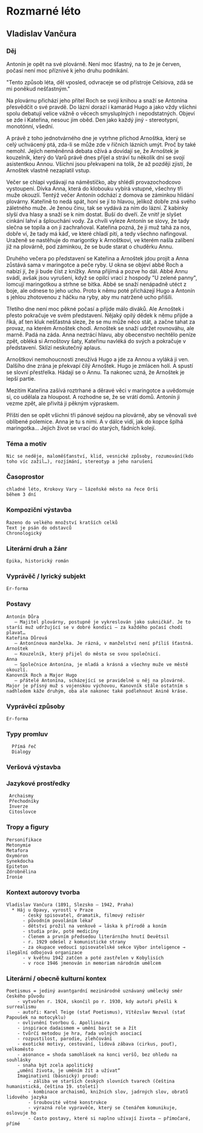 # Rozmarné léto
## Vladislav Vančura
 ### Děj
Antonín je opět na své plovárně. Není moc šťastný, na to že je červen, počasí není moc příznivé k jeho druhu podnikání.

"Tento způsob léta, děl vposled, odvraceje se od přístroje Celsiova, zdá se mi poněkud nešťastným."

Na plovárnu přichází jeho přítel Roch se svojí knihou a snaží se Antonína přesvědčit o své pravdě. Do lázní dorazí i kamarád Hugo a jako vždy všichni spolu debatují velice vážně o věcech smysluplných i nepodstatných. Objeví se zde i Kateřina, nesouc jim oběd. Den jako každý jiný - stereotypní, monotónní, všední.

A právě z toho jednotvárného dne je vytrhne příchod Arnoštka, který se celý uchvácený ptá, zda-li se může zde v říčních lázních umýt. Proč by také nemohl. Jejich neměněnná debata ožívá a dovídají se, že Arnoštek je kouzelník, který do Varů právě dnes přijel a stráví tu několik dní se svojí asistentkou Annou. Všichni jsou překvapeni na tolik, že až později zjistí, že Arnoštek vlastně nezaplatil vstup.

Večer se chlapi vydávají na náměstíčko, aby shlédli provazochodcovo vystoupení. Dívka Anna, která do klobouku vybírá vstupné, všechny tři muže okouzlí. Tentýž večer Antonín odchází z domova se záminkou hlídání plovárny. Kateřině to nedá spát, honí se jí to hlavou, jelikož dobře zná svého záletného muže. Je ženou činu, tak se vydává za ním do lázní. Z kabinky slyší dva hlasy a snaží se k nim dostat. Buší do dveří. Ze vnitř je slyšet cinkání lahví a šplouchání vody. Za chvíli vyleze Antonín se slovy, že tady slečna se topila a on ji zachraňoval. Kateřina pozná, že ji muž tahá za nos, dobře ví, že tady má káď, ve které chladí pití, a tedy všechno nafingoval. Uraženě se nastěhuje do marigontky k Arnoštkovi, ve kterém našla zalíbení již na plovárně, pod záminkou, že se bude starat o chuděrku Annu.

Druhého večera po představení se Kateřina a Arnoštek jdou projít a Anna zůstává sama v maringotce a peče ryby. U okna se objeví abbé Roch a nabízí jí, že ji bude číst z knížky. Anna přijímá a pozve ho dál. Abbé Annu svádí, avšak jsou vyrušeni, když se opilci vrací z hospody "U zelené panny", lomcují maringotkou a strhne se bitka. Abbé se snaží nenápadně utéct z boje, ale odnese to jeho ucho. Proto k němu poté přicházejí Hugo a Antonín s jehlou zhotovenou z háčku na ryby, aby mu natržené ucho přišili.

Třetího dne není moc pěkné počasí a přijde málo diváků. Ale Arnoštek i přesto pokračuje ve svém představení. Nějaký opilý dědek k němu přijde a říká, ať ten kluk nešťastná sleze, že se mu může něco stát, a začne tahat za provaz, na kterém Arnoštek chodí. Arnoštek se snaží udržet rovnováhu, ale marně. Padá na záda. Anna neztrácí hlavu, aby obecenstvo nechtělo peníze zpět, obléká si Arnoštovy šaty, Kateřinu navléká do svých a pokračuje v představení. Sklízí neskutečný aplaus.

Arnoštkovi nemohoucnosti zneužívá Hugo a jde za Annou a vyláká ji ven. Dalšího dne zrána je překvapí čilý Arnoštek. Hugo je zmlácen holí. A spustí se slovní přestřelka. Hádají se o Annu. Ta nakonec uzná, že Arnoštek je lepší partie.

Mezitím Kateřina zašívá roztrhané a děravé věci v maringotce a uvědomuje si, co udělala za hloupost. A rozhodne se, že se vrátí domů. Antonín ji vezme zpět, ale přivítá ji pěkným výpraskem.

Příští den se opět všichni tři pánové sejdou na plovárně, aby se věnovali své oblíbené polemice. Anna je tu s nimi. A v dálce vidí, jak do kopce šplhá maringotka... Jejich život se vrací do starých, fádních kolejí.
### Téma a motiv
    Nic se neděje, maloměšťanství, klid, vesnické způsoby, rozumování(kdo toho víc zažil…), rozjímání, stereotyp a jeho narušení
### Časoprostor
    chladné léto, Krokovy Vary – lázeňské město na řece Orši
    během 3 dní
### Kompoziční výstavba
    Řazeno do velkého množství kratších celků
    Text je psán do odstavců
    Chronologický
### Literární druh a žánr
    Epika, historický román
### Vyprávěč / lyrický subjekt
    Er-forma
### Postavy
    Antonín Důra
       – Majitel plovárny, postupně je vykreslován jako sukničkář. Je to starší muž udržující se v dobré kondici – za každého počasí chodí plavat…
    Kateřina Důrová
       – Antonínova manželka. Je rázná, v manželství není příliš šťastná.
    Arnoštek
       – Kouzelník, který přijel do města se svou společnicí.
    Anna
       – Společnice Antonína, je mladá a krásná a všechny muže ve městě okouzlí.
    Kanovník Roch a Major Hugo
       – přátelé Antonína, scházející se pravidelně u něj na plovárně. Major je přísný muž s vojenskou výchovou, Kanovník stále ostatním s nadhledem káže druhým, oba ale nakonec také podlehnout Anině kráse.
### Vyprávěcí způsoby
    Er-forma
### Typy promluv
      Přímá řeč
      Dialogy
### Veršová výstavba
    
### Jazykové prostředky
     Archaismy
     Přechodníky
     Inverze
     Citoslovce
### Tropy a figury
    Personifikace
    Metonymie
    Metafora
    Oxymóron
    Synekdocha
    Epiteton
    Zdrobnělina
    Ironie
### Kontext autorovy tvorba
    Vladislav Vančura (1891, Slezsko – 1942, Praha)
      * Háj u Opavy, vyrostl v Praze
          - český spisovatel, dramatik, filmový režisér
          - původním povoláním lékař
          - dětství prožil na venkově → láska k přírodě a koním
          - studia práv, poté medicíny
          - členem a prvním předsedou literárního hnutí Devětsil
          - r. 1929 odešel z komunistické strany
          - za okupace vedoucí spisovatelské sekce Výbor inteligence → ilegální odbojová organizace
          - v květnu 1942 zatčen a poté zastřelen v Kobylisích
          - v roce 1946 jmenován in memoriam národním umělcem
### Literární / obecně kulturní kontex
    Poetismus = jediný avantgardní mezinárodně uznávaný umělecký směr českého původu
        - vytvořen r. 1924, skončil po r. 1930, kdy autoři přešli k surrealismu
        - autoři: Karel Teige (stať Poetismus), Vítězslav Nezval (stať Papoušek na motocyklu)
        - ovlivnění tvorbou G. Apollinaira
        - inspirace dadaismem = umění bavit se a žít
        - tvůrčí metodou je hra, řada volných asociací
        - rozpustilost, parodie, zlehčování
        - exotické motivy, cestování, lidová zábava (cirkus, pouť), velkoměsto
        - asonance = shoda samohlásek na konci veršů, bez ohledu na souhlásky
        - snaha být zcela apolitický
        „umění života, je uměním žít a užívat“
        Imaginativní (básnický) proud:
            - záliba ve starších českých slovních tvarech (čeština humanistická, čeština 19. století)
            - kombinace archaismů, knižních slov, jadrných slov, obratů lidového jazyka
            - šroubovité větné konstrukce
            - výrazná role vypravěče, který se čtenářem komunikuje, oslovuje ho
            - často postavy, které si naplno užívají života – přímočaré, přímé
